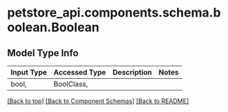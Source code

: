 <a name="top"></a>
<a id="Boolean"></a>
# petstore_api.components.schema.boolean.Boolean

## Model Type Info
Input Type | Accessed Type | Description | Notes
------------ | ------------- | ------------- | -------------
bool,  | BoolClass,  |  | 

[[Back to top]](#top) [[Back to Component Schemas]](../../../README.md#Component-Schemas) [[Back to README]](../../../README.md)